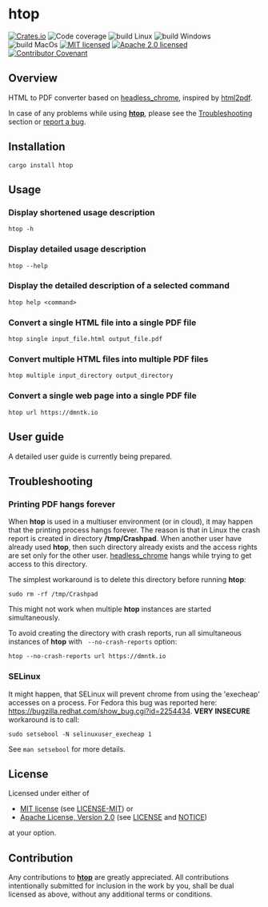 # htop

[![Crates.io][crates-badge]][crates-url]
![Code coverage][coverage-badge]
![build Linux][build-badge-linux]
![build Windows][build-badge-windows]
![build MacOs][build-badge-macos]
[![MIT licensed][mit-badge]][mit-license-url]
[![Apache 2.0 licensed][apache-badge]][apache-license-url]
[![Contributor Covenant][cc-badge]][cc-url]

[crates-badge]: https://img.shields.io/crates/v/htop.svg
[crates-url]: https://crates.io/crates/htop
[mit-badge]: https://img.shields.io/badge/License-MIT-blue.svg
[mit-url]: https://opensource.org/licenses/MIT
[mit-license-url]: https://github.com/EngosSoftware/htop/blob/main/LICENSE-MIT
[apache-badge]: https://img.shields.io/badge/License-Apache%202.0-blue.svg
[apache-url]: https://www.apache.org/licenses/LICENSE-2.0
[apache-license-url]: https://github.com/EngosSoftware/htop/blob/main/LICENSE
[apache-notice-url]: https://github.com/EngosSoftware/htop/blob/main/NOTICE
[build-badge-linux]: https://github.com/EngosSoftware/htop/actions/workflows/build-linux.yml/badge.svg
[build-badge-windows]: https://github.com/EngosSoftware/htop/actions/workflows/build-windows.yml/badge.svg
[build-badge-macos]: https://github.com/EngosSoftware/htop/actions/workflows/build-macos.yml/badge.svg
[coverage-badge]: https://img.shields.io/badge/Code%20coverage-100%25-green.svg
[cc-badge]: https://img.shields.io/badge/Contributor%20Covenant-2.1-4baaaa.svg
[cc-url]: https://github.com/EngosSoftware/htop/blob/main/CODE_OF_CONDUCT.md

[htop]: https://github.com/EngosSoftware/htop
[headless_chrome]: https://crates.io/crates/headless_chrome
[html2pdf]: https://crates.io/crates/html2pdf
[report a bug]: https://github.com/EngosSoftware/htop/issues

## Overview

HTML to PDF converter based on [headless_chrome], inspired by [html2pdf].

In case of any problems while using **[htop]**, please see the [Troubleshooting](#Troubleshooting) section or [report a bug].

## Installation

```shell
cargo install htop
```

## Usage

### Display shortened usage description

```shell
htop -h
```

### Display detailed usage description

```shell
htop --help
```

### Display the detailed description of a selected command

```shell
htop help <command>
```

### Convert a single HTML file into a single PDF file

```shell
htop single input_file.html output_file.pdf
```

### Convert multiple HTML files into multiple PDF files

```shell
htop multiple input_directory output_directory
```

### Convert a single web page into a single PDF file

```shell
htop url https://dmntk.io
```

## User guide

A detailed user guide is currently being prepared.

## Troubleshooting

### Printing PDF hangs forever

When **htop** is used in a multiuser environment (or in cloud), it may happen that the printing process hangs forever.
The reason is that in Linux the crash report is created in directory **/tmp/Crashpad**. 
When another user have already used **htop**, then such directory already exists and the access rights
are set only for the other user. [headless_chrome] hangs while trying to get access to this directory.

The simplest workaround is to delete this directory before running **htop**:

```shell
sudo rm -rf /tmp/Crashpad 
```

This might not work when multiple **htop** instances are started simultaneously.

To avoid creating the directory with crash reports,
run all simultaneous instances of **htop** with ` --no-crash-reports` option:

```shell
htop --no-crash-reports url https://dmntk.io
```

### SELinux

It might happen, that SELinux will prevent chrome from using the 'execheap' accesses on a process.
For Fedora this bug was reported here: https://bugzilla.redhat.com/show_bug.cgi?id=2254434. 
**VERY INSECURE** workaround is to call:

```shell
sudo setsebool -N selinuxuser_execheap 1
```  

See `man setsebool` for more details.  

## License

Licensed under either of

- [MIT license][mit-url] (see [LICENSE-MIT][mit-license-url]) or
- [Apache License, Version 2.0][apache-url] (see [LICENSE][apache-license-url] and [NOTICE][apache-notice-url])

at your option.

## Contribution

Any contributions to **[htop]** are greatly appreciated.
All contributions intentionally submitted for inclusion in the work by you,
shall be dual licensed as above, without any additional terms or conditions.
